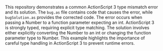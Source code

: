 This repository demonstrates a common ActionScript 3 type mismatch error and its solution.  The `bug.as` file contains code that causes the error, while `bugSolution.as` provides the corrected code. The error occurs when passing a Number to a function parameter expecting an int.  ActionScript 3 is strongly typed, requiring explicit type matching.  The solution involves either explicitly converting the Number to an int or changing the function parameter type to Number.  This example highlights the importance of careful type handling in ActionScript 3 to prevent runtime errors.